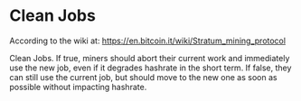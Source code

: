 # Clean Jobs

According to the wiki at: https://en.bitcoin.it/wiki/Stratum_mining_protocol

Clean Jobs. If true, miners should abort their current work and immediately use the new job, even if it degrades hashrate in the short term. If false, they can still use the current job, but should move to the new one as soon as possible without impacting hashrate.